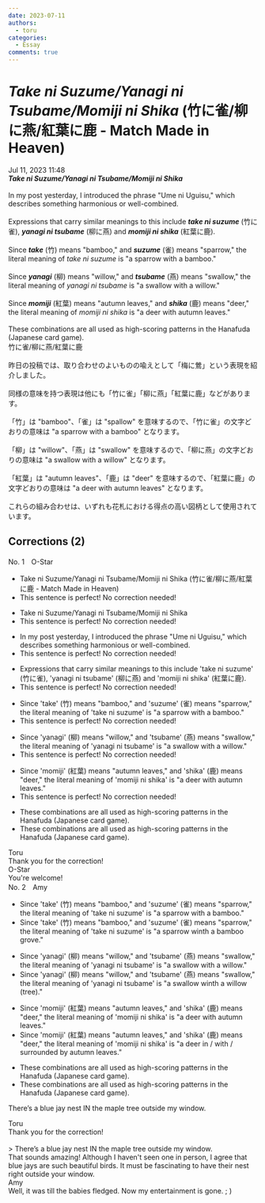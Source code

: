 ```yaml
---
date: 2023-07-11
authors:
  - toru
categories:
  - Essay
comments: true
---
```


# <strong><em>Take ni Suzume/Yanagi ni Tsubame/Momiji ni Shika</strong></em> (竹に雀/柳に燕/紅葉に鹿 - Match Made in Heaven)
<div class="date">Jul 11, 2023 11:48</div>
<div id="post"><div id="body_show_ori">
<strong><em>Take ni Suzume/Yanagi ni Tsubame/Momiji ni Shika</strong></em><br/><br/>In my post yesterday, I introduced the phrase "Ume ni Uguisu," which describes something harmonious or well-combined.<br/><br/>Expressions that carry similar meanings to this include <strong><em>take ni suzume</em></strong> (竹に雀), <strong><em>yanagi ni tsubame</em></strong> (柳に燕) and <strong><em>momiji ni shika</em></strong> (紅葉に鹿).<br/><br/>Since <strong><em>take</em></strong> (竹) means "bamboo," and <strong><em>suzume</em></strong> (雀) means "sparrow," the literal meaning of <em>take ni suzume</em> is "a sparrow with a bamboo."<br/><br/>Since <strong><em>yanagi</em></strong> (柳) means "willow," and <strong><em>tsubame</em></strong> (燕) means "swallow," the literal meaning of <em>yanagi ni tsubame</em> is "a swallow with a willow."<br/><br/>Since <strong><em>momiji</em></strong> (紅葉) means "autumn leaves," and <strong><em>shika</em></strong> (鹿) means "deer," the literal meaning of <em>momiji ni shika</em> is "a deer with autumn leaves."<br/><br/>These combinations are all used as high-scoring patterns in the Hanafuda (Japanese card game).
</div></div>

<!-- more -->

<div id="post_ja"><div id="body_show_mo">
竹に雀/柳に燕/紅葉に鹿<br/><br/>昨日の投稿では、取り合わせのよいものの喩えとして「梅に鶯」という表現を紹介しました。<br/><br/>同様の意味を持つ表現は他にも「竹に雀」「柳に燕」「紅葉に鹿」などがあります。<br/><br/>「竹」は "bamboo"、「雀」は "spallow" を意味するので、「竹に雀」の文字どおりの意味は "a sparrow with a bamboo" となります。<br/><br/>「柳」は "willow"、「燕」は "swallow" を意味するので、「柳に燕」の文字どおりの意味は "a swallow with a willow" となります。<br/><br/>「紅葉」は "autumn leaves"、「鹿」は "deer" を意味するので、「紅葉に鹿」の文字どおりの意味は "a deer with autumn leaves" となります。<br/><br/>これらの組み合わせは、いずれも花札における得点の高い図柄として使用されています。
</div></div>

## Corrections (2)
<div id="block"><div class="first_name"> No. 1　<span class="just_name">O-Star</span></div><div id="block2">
<ul class="correction_field">
<li class="incorrect">Take ni Suzume/Yanagi ni Tsubame/Momiji ni Shika (竹に雀/柳に燕/紅葉に鹿 - Match Made in Heaven)</li>
<li class="corrected perfect">This sentence is perfect! No correction needed!</li>
</ul>
<ul class="correction_field">
<li class="incorrect">Take ni Suzume/Yanagi ni Tsubame/Momiji ni Shika</li>
<li class="corrected perfect">This sentence is perfect! No correction needed!</li>
</ul>
<ul class="correction_field">
<li class="incorrect">In my post yesterday, I introduced the phrase "Ume ni Uguisu," which describes something harmonious or well-combined.</li>
<li class="corrected perfect">This sentence is perfect! No correction needed!</li>
</ul>
<ul class="correction_field">
<li class="incorrect">Expressions that carry similar meanings to this include 'take ni suzume' (竹に雀), 'yanagi ni tsubame' (柳に燕) and 'momiji ni shika' (紅葉に鹿).</li>
<li class="corrected perfect">This sentence is perfect! No correction needed!</li>
</ul>
<ul class="correction_field">
<li class="incorrect">Since 'take' (竹) means "bamboo," and 'suzume' (雀) means "sparrow," the literal meaning of 'take ni suzume' is "a sparrow with a bamboo."</li>
<li class="corrected perfect">This sentence is perfect! No correction needed!</li>
</ul>
<ul class="correction_field">
<li class="incorrect">Since 'yanagi' (柳) means "willow," and 'tsubame' (燕) means "swallow," the literal meaning of 'yanagi ni tsubame' is "a swallow with a willow."</li>
<li class="corrected perfect">This sentence is perfect! No correction needed!</li>
</ul>
<ul class="correction_field">
<li class="incorrect">Since 'momiji' (紅葉) means "autumn leaves," and 'shika' (鹿) means "deer," the literal meaning of 'momiji ni shika' is "a deer with autumn leaves."</li>
<li class="corrected perfect">This sentence is perfect! No correction needed!</li>
</ul>
<ul class="correction_field">
<li class="incorrect">These combinations are all used as high-scoring patterns in the Hanafuda (Japanese card game).</li>
<li class="corrected correct">
These combinations are all used as high-scoring patterns in <span class="f_gray"><span class="sline">the </span></span>Hanafuda (Japanese card game).
</li>
</ul>
</div><div class="name"><span class="just_name">Toru</span><br>
Thank you for the correction!
</div>
<div class="name"><span class="just_name">O-Star</span><br>
You're welcome!
</div>
</div>
<div id="block"><div class="first_name"> No. 2　<span class="just_name">Amy</span></div><div id="block2">
<ul class="correction_field">
<li class="incorrect">Since 'take' (竹) means "bamboo," and 'suzume' (雀) means "sparrow," the literal meaning of 'take ni suzume' is "a sparrow with a bamboo."</li>
<li class="corrected correct">
Since 'take' (竹) means "bamboo," and 'suzume' (雀) means "sparrow," the literal meaning of 'take ni suzume' is "a sparrow <span class="f_gray"><span class="sline">w</span></span>i<span class="f_red">n</span><span class="f_gray"><span class="sline">th</span></span> a bamboo<span class="f_red"> grove</span><span class="f_gray"><span class="sline">.</span></span>"
</li>
</ul>
<ul class="correction_field">
<li class="incorrect">Since 'yanagi' (柳) means "willow," and 'tsubame' (燕) means "swallow," the literal meaning of 'yanagi ni tsubame' is "a swallow with a willow."</li>
<li class="corrected correct">
Since 'yanagi' (柳) means "willow," and 'tsubame' (燕) means "swallow," the literal meaning of 'yanagi ni tsubame' is "a swallow <span class="f_gray"><span class="sline">w</span></span>i<span class="f_red">n</span><span class="f_gray"><span class="sline">th</span></span> a willow<span class="f_red"> (tree)</span>."
</li>
</ul>
<ul class="correction_field">
<li class="incorrect">Since 'momiji' (紅葉) means "autumn leaves," and 'shika' (鹿) means "deer," the literal meaning of 'momiji ni shika' is "a deer with autumn leaves."</li>
<li class="corrected correct">
Since 'momiji' (紅葉) means "autumn leaves," and 'shika' (鹿) means "deer," the literal meaning of 'momiji ni shika' is "a deer <span class="f_red">in / </span>with <span class="f_red">/ surrounded by </span>autumn leaves."
</li>
</ul>
<ul class="correction_field">
<li class="incorrect">These combinations are all used as high-scoring patterns in the Hanafuda (Japanese card game).</li>
<li class="corrected correct">
These combinations are all used as high-scoring patterns in <span class="f_gray"><span class="sline">the </span></span>Hanafuda (Japanese card game).
</li>
</ul>
<p class="comment_small">
 There’s a blue jay nest IN the maple tree outside my window.
</p>

</div><div class="name"><span class="just_name">Toru</span><br>
Thank you for the correction!<br/><br/>&gt; There’s a blue jay nest IN the maple tree outside my window.<br/>That sounds amazing! Although I haven't seen one in person, I agree that blue jays are such beautiful birds. It must be fascinating to have their nest right outside your window.
</div>
<div class="name"><span class="just_name">Amy</span><br>
Well, it was till the babies fledged. Now my entertainment is gone. ; ) 
</div>
</div>
